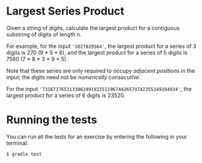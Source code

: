 # Largest Series Product

Given a string of digits, calculate the largest product for a contiguous
substring of digits of length n.

For example, for the input `'1027839564'`, the largest product for a
series of 3 digits is 270 (9 * 5 * 6), and the largest product for a
series of 5 digits is 7560 (7 * 8 * 3 * 9 * 5).

Note that these series are only required to occupy *adjacent positions*
in the input; the digits need not be *numerically consecutive*.

For the input `'73167176531330624919225119674426574742355349194934'`,
the largest product for a series of 6 digits is 23520.


# Running the tests

You can run all the tests for an exercise by entering the following in your
terminal:

```sh
$ gradle test
```

